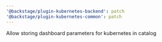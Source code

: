 ```yaml
---
'@backstage/plugin-kubernetes-backend': patch
'@backstage/plugin-kubernetes-common': patch
---
```


Allow storing dashboard parameters for kubernetes in catalog
